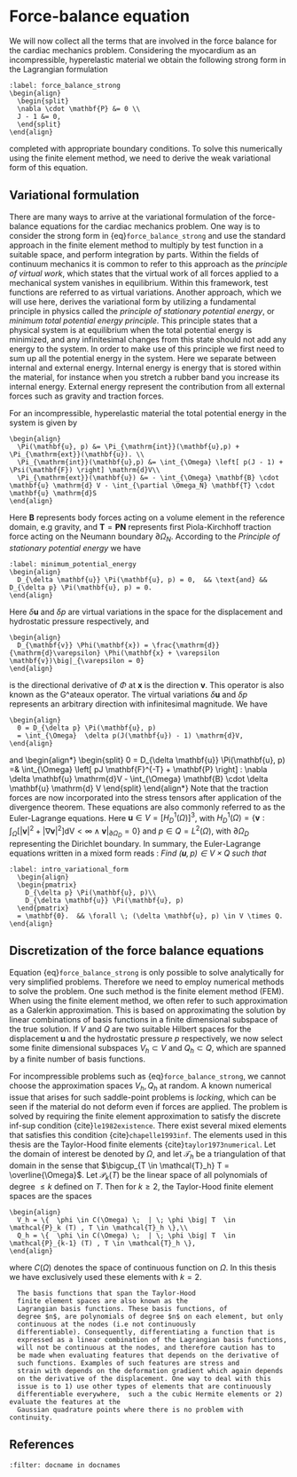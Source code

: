 # Force-balance equation

We will now collect all the terms that are involved in the force balance for
the cardiac mechanics problem. Considering the myocardium as an incompressible,
hyperelastic material we obtain the following strong form in the
Lagrangian formulation

```{math}
:label: force_balance_strong
\begin{align}
  \begin{split}
  \nabla \cdot \mathbf{P} &= 0 \\
  J - 1 &= 0,
  \end{split}
\end{align}
```
completed with appropriate boundary conditions. To solve this
numerically using the finite element method, we need to derive the weak
variational form of this equation.


## Variational formulation

There are many ways to arrive at the variational formulation of the
force-balance equations for the cardiac mechanics problem.  One way is
to consider the strong form in {eq}`force_balance_strong` and use
the standard approach in the finite element method to multiply by
test function in a suitable space, and perform integration by
parts. Within the fields of continuum mechanics it is common to
refer to this approach as the *principle of virtual work*, which states
that the virtual work of all forces applied to a mechanical system
vanishes in equilibrium. Within this framework, test functions are
referred to as virtual variations.
Another approach, which we will use here, derives the variational form
by utilizing a fundamental principle in physics
called the *principle of stationary potential energy*, or
*minimum total potential energy principle*. This principle states that a
physical system is at equilibrium when the total potential energy is
minimized, and any infinitesimal changes from this state should not add
any energy to the system.
In order to make use of this principle we first need to sum up all the
potential energy in the system. Here we separate between internal and
external energy. Internal energy is energy that is stored within the
material, for instance when you stretch a rubber band you increase its
internal energy. External energy represent the contribution from all
external forces such as gravity and traction forces.

For an incompressible, hyperelastic material the total potential
energy in the system is given by
```{math}
\begin{align}
  \Pi(\mathbf{u}, p) &= \Pi_{\mathrm{int}}(\mathbf{u},p) + \Pi_{\mathrm{ext}}(\mathbf{u}). \\
  \Pi_{\mathrm{int}}(\mathbf{u},p) &= \int_{\Omega} \left[ p(J - 1) +  \Psi(\mathbf{F}) \right] \mathrm{d}V\\
  \Pi_{\mathrm{ext}}(\mathbf{u}) &= - \int_{\Omega} \mathbf{B} \cdot \mathbf{u} \mathrm{d} V - \int_{\partial \Omega_N} \mathbf{T} \cdot \mathbf{u} \mathrm{d}S
\end{align}
```
Here $\mathbf{B}$ represents body forces acting on a volume element in
the reference domain, e.g  gravity, and $\mathbf{T} = \mathbf{P}
\mathbf{N}$ represents first Piola-Kirchhoff traction force acting on
the Neumann boundary $\partial \Omega_N$. According to the
*Principle of stationary potential energy* we have
```{math}
:label: minimum_potential_energy
\begin{align}
  D_{\delta \mathbf{u}} \Pi(\mathbf{u}, p) = 0,  && \text{and} && D_{\delta p} \Pi(\mathbf{u}, p) = 0.
\end{align}
```
Here $\delta \mathbf{u}$ and $\delta p$ are virtual variations in the
space for the displacement and hydrostatic pressure respectively, and
```{math}
\begin{align}
  D_{\mathbf{v}} \Phi(\mathbf{x}) = \frac{\mathrm{d}}{\mathrm{d}\varepsilon} \Phi(\mathbf{x} + \varepsilon \mathbf{v})\big|_{\varepsilon = 0}
\end{align}
```
is the directional derivative of $\Phi$ at $\mathbf{x}$ is the
direction $\mathbf{v}$. This operator is also known as the G\^ateaux
operator. The virtual variations $\delta \mathbf{u}$ and $\delta p$
represents an arbitrary direction with infinitesimal magnitude. We have
```{math}
\begin{align}
  0 = D_{\delta p} \Pi(\mathbf{u}, p)
  = \int_{\Omega}  \delta p(J(\mathbf{u}) - 1) \mathrm{d}V,
\end{align}
```
and
\begin{align*}
  \begin{split}
  0 = D_{\delta \mathbf{u}} \Pi(\mathbf{u}, p)
  =&  \int_{\Omega}  \left[ pJ \mathbf{F}^{-T} + \mathbf{P} \right] : \nabla \delta \mathbf{u} \mathrm{d}V - \int_{\Omega} \mathbf{B} \cdot \delta \mathbf{u} \mathrm{d} V
  \end{split}
\end{align*}
Note that the traction forces are now incorporated into the stress
tensors after application of the divergence theorem. These equations
are also commonly referred to as the Euler-Lagrange equations. Here $\mathbf{u}  \in V =
\left[H_D^1(\Omega)\right]^3$, with $H_D^1(\Omega) = \{ \mathbf{v}:
\int_{\Omega} \left[ |\mathbf{v}|^2 +  |\nabla \mathbf{v}|^2
\right]\mathrm{dV} < \infty \wedge \mathbf{v}\big|_{\partial \Omega_D}
= 0\}$ and $p \in Q = L^2(\Omega)$, with $\partial \Omega_D$
representing the Dirichlet boundary. In summary, the Euler-Lagrange
equations written in a mixed form reads : *Find $(\mathbf{u}, p)\in V
  \times Q$ such that*
```{math}
:label: intro_variational_form
  \begin{align}
  \begin{pmatrix}
    D_{\delta p} \Pi(\mathbf{u}, p)\\
    D_{\delta \mathbf{u}} \Pi(\mathbf{u}, p)
  \end{pmatrix}
  = \mathbf{0}.  && \forall \; (\delta \mathbf{u}, p) \in V \times Q.
\end{align}
```


## Discretization of the force balance equations

Equation {eq}`force_balance_strong` is only possible to solve
analytically for very simplified problems. Therefore we need to employ
numerical methods to solve the problem. One such method
is the finite element method (FEM). When using the finite element method, we often refer to such
approximation as a Galerkin approximation. This is based on
approximating the solution by linear combinations of  basis functions in a finite dimensional
subspace of the true solution. If $V$ and $Q$ are two suitable Hilbert
spaces for the displacement $\mathbf{u}$ and the hydrostatic pressure $p$
respectively, we now select some finite dimensional subspaces $V_h
\subset V$ and $Q_h \subset Q$, which are spanned by a finite number
of basis functions.


For incompressible problems such as {eq}`force_balance_strong`, we cannot choose the
approximation spaces $V_h, Q_h$ at random. A known numerical issue
that arises for such saddle-point problems is *locking*, which can be
seen if the material do not deform even if forces are applied. The
problem is solved by requiring the finite element approximation to
satisfy the discrete inf-sup condition {cite}`le1982existence`. There
exist several mixed elements that satisfies this condition
{cite}`chapelle1993inf`. The elements used in this thesis are the
Taylor-Hood finite elements {cite}`taylor1973numerical`. Let the domain of
interest be denoted by $\Omega$, and let $\mathcal{T}_h$ be a
triangulation of that domain in the sense that $\bigcup_{T \in
  \mathcal{T}_h} T = \overline{\Omega}$. Let $\mathcal{P}_k
(T)$ be the linear space of all polynomials of degree $\leq k$ defined
on $T$. Then for $k \geq 2$, the Taylor-Hood finite element spaces are the spaces
```{math}
\begin{align}
  V_h = \{  \phi \in C(\Omega) \;  | \; \phi \big| T  \in \mathcal{P}_k (T) , T \in \mathcal{T}_h \},\\
  Q_h = \{  \phi \in C(\Omega) \;  | \; \phi \big| T  \in \mathcal{P}_{k-1} (T) , T \in \mathcal{T}_h \},
\end{align}
```
where $C(\Omega)$ denotes the space of continuous function on
$\Omega$. In this thesis we have exclusively used these elements with
$k = 2$.

```{note}
  The basis functions that span the Taylor-Hood
  finite element spaces are also known as the
  Lagrangian basis functions. These basis functions, of
  degree $n$, are polynomials of degree $n$ on each element, but only
  continuous at the nodes (i.e not continuously
  differentiable). Consequently, differentiating a function that is
  expressed as a linear combination of the Lagrangian basis functions,
  will not be continuous at the nodes, and therefore caution has to
  be made when evaluating features that depends on the derivative of
  such functions. Examples of such features are stress and
  strain with depends on the deformation gradient which again depends
  on the derivative of the displacement. One way to deal with this
  issue is to 1) use other types of elements that are continuously
  differentiable everywhere,  such a the cubic Hermite elements or 2) evaluate the features at the
  Gaussian quadrature points where there is no problem with continuity.
```

## References

```{bibliography}
:filter: docname in docnames
```
